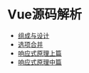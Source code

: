 # Vue源码解析

- [组成与设计](/vue/组成与设计.html)
- [选项合并](/vue/选项合并.html)
- [响应式原理上篇](/vue/响应式原理上篇.html)
- [响应式原理中篇](/vue/响应式原理中篇.html)